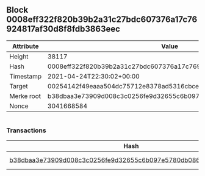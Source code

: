 ## Block 0008eff322f820b39b2a31c27bdc607376a17c76924817af30d8f8fdb3863eec

Attribute | Value
--- | ---
Height | 38117
Hash | 0008eff322f820b39b2a31c27bdc607376a17c76924817af30d8f8fdb3863eec
Timestamp | 2021-04-24T22:30:02+00:00
Target | 00254142f49eaaa504dc75712e8378ad5316cbcead634704b3734b6271167cc4
Merke root | b38dbaa3e73909d008c3c0256fe9d32655c6b097e5780db086eec99b65e29ba1
Nonce | 3041668584

```

```

### Transactions

Hash | Amount
--- | ---
[b38dbaa3e73909d008c3c0256fe9d32655c6b097e5780db086eec99b65e29ba1](b38dbaa3e73909d008c3c0256fe9d32655c6b097e5780db086eec99b65e29ba1.md) | 10.00000000 SKEPTI 
